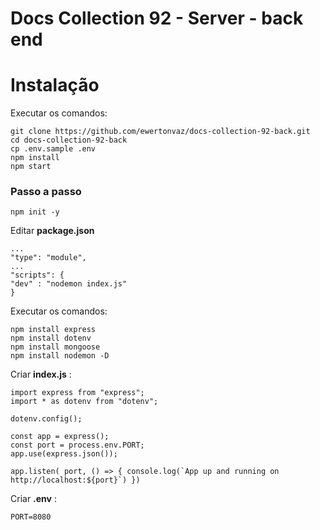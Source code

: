 # Docs Collection 92 - Server - back end

# Instalação

Executar os comandos:

```
git clone https://github.com/ewertonvaz/docs-collection-92-back.git
cd docs-collection-92-back
cp .env.sample .env
npm install
npm start

```

### Passo a passo

```
npm init -y
```

Editar **package.json**

```
...
"type": "module",
...
"scripts": {
"dev" : "nodemon index.js"
}
```

Executar os comandos:

```
npm install express
npm install dotenv
npm install mongoose
npm install nodemon -D
```

Criar **index.js** :

```
import express from "express";
import * as dotenv from "dotenv";

dotenv.config();

const app = express();
const port = process.env.PORT;
app.use(express.json());

app.listen( port, () => { console.log(`App up and running on http://localhost:${port}`) })
```

Criar **.env** :

```
PORT=8080
```
